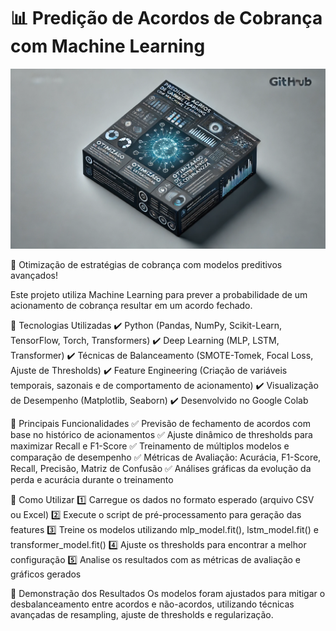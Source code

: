 
# 📊 Predição de Acordos de Cobrança com Machine Learning
![Predição de Acordos de Cobrança](https://raw.githubusercontent.com/djeannie29/cobranca/refs/heads/main/capa.webp)


🚀 Otimização de estratégias de cobrança com modelos preditivos avançados!

Este projeto utiliza Machine Learning para prever a probabilidade de um acionamento de cobrança resultar em um acordo fechado. 

🔹 Tecnologias Utilizadas
✔️ Python (Pandas, NumPy, Scikit-Learn, TensorFlow, Torch, Transformers)
✔️ Deep Learning (MLP, LSTM, Transformer)
✔️ Técnicas de Balanceamento (SMOTE-Tomek, Focal Loss, Ajuste de Thresholds)
✔️ Feature Engineering (Criação de variáveis temporais, sazonais e de comportamento de acionamento)
✔️ Visualização de Desempenho (Matplotlib, Seaborn)
✔️ Desenvolvido no Google Colab

🔹 Principais Funcionalidades
✅ Previsão de fechamento de acordos com base no histórico de acionamentos
✅ Ajuste dinâmico de thresholds para maximizar Recall e F1-Score
✅ Treinamento de múltiplos modelos e comparação de desempenho
✅ Métricas de Avaliação: Acurácia, F1-Score, Recall, Precisão, Matriz de Confusão
✅ Análises gráficas da evolução da perda e acurácia durante o treinamento

🔹 Como Utilizar
1️⃣ Carregue os dados no formato esperado (arquivo CSV ou Excel)
2️⃣ Execute o script de pré-processamento para geração das features
3️⃣ Treine os modelos utilizando mlp_model.fit(), lstm_model.fit() e transformer_model.fit()
4️⃣ Ajuste os thresholds para encontrar a melhor configuração
5️⃣ Analise os resultados com as métricas de avaliação e gráficos gerados

📌 Demonstração dos Resultados
Os modelos foram ajustados para mitigar o desbalanceamento entre acordos e não-acordos, utilizando técnicas avançadas de resampling, ajuste de thresholds e regularização.
